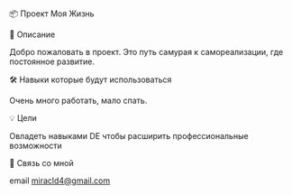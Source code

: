 📦 Проект Моя Жизнь


🚀 Описание

Добро пожаловать в проект. Это путь самурая к самореализации, где постоянное развитие.

🛠️ Навыки которые будут использоваться

Очень много работать, мало спать.

💡 Цели

Овладеть навыками DE чтобы расширить профессиональные возможности

🤝 Связь со мной

email miracld4@gmail.com